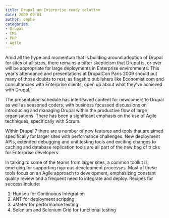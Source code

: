 ```yaml
--- 
title: Drupal an Enterprise ready solution
date: 2009-09-04
author: omphe
categories:
- Drupal
- CMS
- PHP
- Agile
---
```

Amid all the hype and momentum that is building around adoption of Drupal for sites of all sizes, there remains a bitter skepticism that Drupal is, or ever will be appropriate for large deployments in Enterprise environments. This year's attendance and presentations at DrupalCon Paris 2009 should put many of those doubts to rest, as flagship publishers like Economist.com and consultancies with Enterprise clients, open up about what they've achieved with Drupal.

The presentation schedule has interleaved content for newcomers to Drupal as well as seasoned coders, with business focussed discussions on introducing and managing Drupal within the productive flow of large organisations. There has been a significant emphasis on the use of Agile techniques, specifically with Scrum.

Within Drupal 7 there are a number of new features and tools that are aimed specifically for larger sites with performance challenges. New deployment APIs, extended debugging and unit testing tools and exciting changes to caching and database replication tools are all part of the new bag of tricks for Enterprise developers.

In talking to some of the teams from larger sites, a common toolkit is emerging for supporting rigorous development processes. Most of these tools focus on an Agile approach to development, emphasizing constant quality review and a frequent need to integrate and deploy. Recipes for success include:

1. Hudson for Continuous Integration
2. ANT for deployment scripting
3. JMeter for performance testing
4. Selenium and Selenium Grid for functional testing
